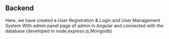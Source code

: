 ## Backend
Here, we have created a User Registration &amp; Login and User Management System With admin panel page of admin in Angular and connected with the database (developed in node,express js,Mongodb)
